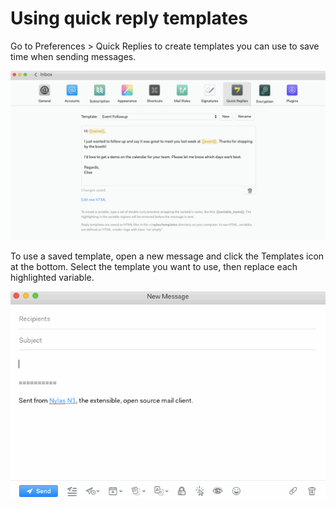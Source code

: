 <div id="container">

# Using quick reply templates

Go to Preferences > Quick Replies to create templates you can use to save time when sending messages.

![](./208491108-set_up_quick_reply_template.gif)

To use a saved template, open a new message and click the Templates icon at the bottom. Select the template you want to use, then replace each highlighted variable.

![](./208434067-quick_replies.gif)

</div>
